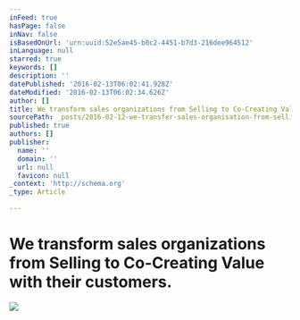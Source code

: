 ```yaml
---
inFeed: true
hasPage: false
inNav: false
isBasedOnUrl: 'urn:uuid:52e5ae45-b0c2-4451-b7d3-216dee964512'
inLanguage: null
starred: true
keywords: []
description: ''
datePublished: '2016-02-13T06:02:41.928Z'
dateModified: '2016-02-13T06:02:34.626Z'
author: []
title: We transform sales organizations from Selling to Co-Creating Value with their customers.
sourcePath: _posts/2016-02-12-we-transfer-sales-organisation-from-selling-to-co-creating-v.md
published: true
authors: []
publisher:
  name: ''
  domain: ''
  url: null
  favicon: null
_context: 'http://schema.org'
_type: Article

---
```

# We transform sales organizations from Selling to Co-Creating Value with their customers.
![](https://the-grid-user-content.s3-us-west-2.amazonaws.com/2a171f86-9d6a-4abb-959c-71b892fcfdde.png)